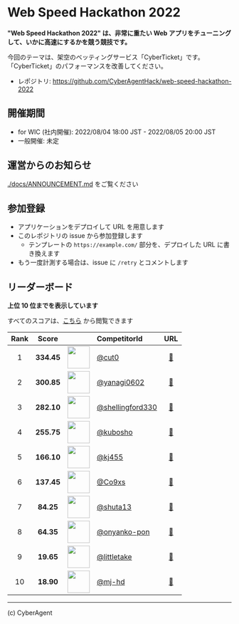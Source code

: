 # Web Speed Hackathon 2022

**"Web Speed Hackathon 2022" は、非常に重たい Web アプリをチューニングして、いかに高速にするかを競う競技です。**

今回のテーマは、架空のベッティングサービス「CyberTicket」です。
「CyberTicket」のパフォーマンスを改善してください。

- レポジトリ: https://github.com/CyberAgentHack/web-speed-hackathon-2022

## 開催期間

- for WIC (社内開催): 2022/08/04 18:00 JST - 2022/08/05 20:00 JST
- 一般開催: 未定

## 運営からのお知らせ

[./docs/ANNOUNCEMENT.md](./docs/ANNOUNCEMENT.md) をご覧ください

## 参加登録

- アプリケーションをデプロイして URL を用意します
- このレポジトリの issue から参加登録します
  - テンプレートの `https://example.com/` 部分を、デプロイした URL に書き換えます
- もう一度計測する場合は、issue に `/retry` とコメントします

## リーダーボード

**上位 10 位までを表示しています**

すべてのスコアは、[こちら](./score.csv) から閲覧できます

<!-- leaderboard:start -->

|Rank|Score||CompetitorId|URL|
|:--:|:--:|:--:|:--|:--:|
|1|**334.45**|<img alt="" width="50" height="50" src="https://github.com/cut0.png?size=100"/>|[@cut0](https://github.com/cut0)|[:link:](https://cut0-web-speed-hackathon-2022.herokuapp.com/)|
|2|**300.85**|<img alt="" width="50" height="50" src="https://github.com/yanagi0602.png?size=100"/>|[@yanagi0602](https://github.com/yanagi0602)|[:link:](https://wsh2022.herokuapp.com/)|
|3|**282.10**|<img alt="" width="50" height="50" src="https://github.com/shellingford330.png?size=100"/>|[@shellingford330](https://github.com/shellingford330)|[:link:](https://my-cyber-ticket.herokuapp.com/)|
|4|**255.75**|<img alt="" width="50" height="50" src="https://github.com/kubosho.png?size=100"/>|[@kubosho](https://github.com/kubosho)|[:link:](https://web-speed-hackathon-2022-ks.herokuapp.com/)|
|5|**166.10**|<img alt="" width="50" height="50" src="https://github.com/kj455.png?size=100"/>|[@kj455](https://github.com/kj455)|[:link:](https://web-speed-hackathon-2022-kj.herokuapp.com/)|
|6|**137.45**|<img alt="" width="50" height="50" src="https://github.com/Co9xs.png?size=100"/>|[@Co9xs](https://github.com/Co9xs)|[:link:](https://web-speed-hackathon-2022-co9xs.herokuapp.com/)|
|7|**84.25**|<img alt="" width="50" height="50" src="https://github.com/shuta13.png?size=100"/>|[@shuta13](https://github.com/shuta13)|[:link:](https://shuta13-wsh-2022.herokuapp.com/)|
|8|**64.35**|<img alt="" width="50" height="50" src="https://github.com/onyanko-pon.png?size=100"/>|[@onyanko-pon](https://github.com/onyanko-pon)|[:link:](https://speed-hack-2022.herokuapp.com/)|
|9|**19.65**|<img alt="" width="50" height="50" src="https://github.com/littletake.png?size=100"/>|[@littletake](https://github.com/littletake)|[:link:](https://web-speed-hackathon-2022-haga.herokuapp.com/)|
|10|**18.90**|<img alt="" width="50" height="50" src="https://github.com/mj-hd.png?size=100"/>|[@mj-hd](https://github.com/mj-hd)|[:link:](https://wsh2022-otsuka.herokuapp.com/)|

<!-- leaderboard:end -->

---

(c) CyberAgent
